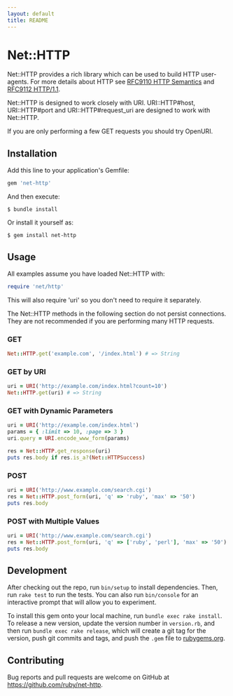```yaml
---
layout: default
title: README
---
```


# Net::HTTP

Net::HTTP provides a rich library which can be used to build HTTP
user-agents.  For more details about HTTP see
[RFC9110 HTTP Semantics](https://www.ietf.org/rfc/rfc9110.html) and
[RFC9112 HTTP/1.1](https://www.ietf.org/rfc/rfc9112.html).

Net::HTTP is designed to work closely with URI.  URI::HTTP#host,
URI::HTTP#port and URI::HTTP#request_uri are designed to work with
Net::HTTP.

If you are only performing a few GET requests you should try OpenURI.

## Installation

Add this line to your application's Gemfile:

```ruby
gem 'net-http'
```

And then execute:

    $ bundle install

Or install it yourself as:

    $ gem install net-http

## Usage

All examples assume you have loaded Net::HTTP with:

```ruby
require 'net/http'
```

This will also require 'uri' so you don't need to require it separately.

The Net::HTTP methods in the following section do not persist
connections.  They are not recommended if you are performing many HTTP
requests.

### GET

```ruby
Net::HTTP.get('example.com', '/index.html') # => String
```

### GET by URI

```ruby
uri = URI('http://example.com/index.html?count=10')
Net::HTTP.get(uri) # => String
```

### GET with Dynamic Parameters

```ruby 
uri = URI('http://example.com/index.html')
params = { :limit => 10, :page => 3 }
uri.query = URI.encode_www_form(params)

res = Net::HTTP.get_response(uri)
puts res.body if res.is_a?(Net::HTTPSuccess)
```

### POST

```ruby
uri = URI('http://www.example.com/search.cgi')
res = Net::HTTP.post_form(uri, 'q' => 'ruby', 'max' => '50')
puts res.body
```

### POST with Multiple Values

```ruby
uri = URI('http://www.example.com/search.cgi')
res = Net::HTTP.post_form(uri, 'q' => ['ruby', 'perl'], 'max' => '50')
puts res.body
```

## Development

After checking out the repo, run `bin/setup` to install dependencies. Then, run `rake test` to run the tests. You can also run `bin/console` for an interactive prompt that will allow you to experiment.

To install this gem onto your local machine, run `bundle exec rake install`. To release a new version, update the version number in `version.rb`, and then run `bundle exec rake release`, which will create a git tag for the version, push git commits and tags, and push the `.gem` file to [rubygems.org](https://rubygems.org).

## Contributing

Bug reports and pull requests are welcome on GitHub at https://github.com/ruby/net-http.

